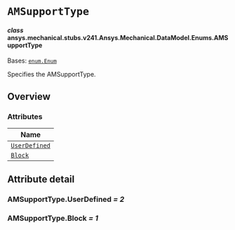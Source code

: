 # `AMSupportType`



#### *class* ansys.mechanical.stubs.v241.Ansys.Mechanical.DataModel.Enums.AMSupportType

Bases: [`enum.Enum`](https://docs.python.org/3/library/enum.html#enum.Enum)

Specifies the AMSupportType.

<!-- !! processed by numpydoc !! -->

<a id="overview"></a>

## Overview

### Attributes

| Name |
| -------------------------------------------------------------------------------------------------------------------- |
| [`UserDefined`](../../../../../v242/Ansys/Mechanical/DataModel/Enums/AMSupportType.md#AMSupportType.UserDefined) |
| [`Block`](../../../../../v242/Ansys/Mechanical/DataModel/Enums/AMSupportType.md#AMSupportType.Block) |

<a id="attribute-detail"></a>

## Attribute detail

<a id="AMSupportType.UserDefined"></a>

### AMSupportType.UserDefined *= 2*

<a id="AMSupportType.Block"></a>

### AMSupportType.Block *= 1*


